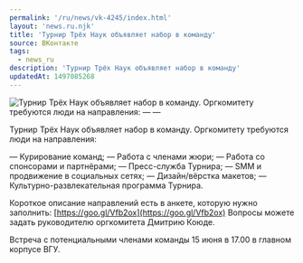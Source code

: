 ```yaml
---
permalink: '/ru/news/vk-4245/index.html'
layout: 'news.ru.njk'
title: 'Турнир Трёх Наук объявляет набор в команду'
source: ВКонтакте
tags:
  - news_ru
description: 'Турнир Трёх Наук объявляет набор в команду'
updatedAt: 1497085268
---
```

![Турнир Трёх Наук объявляет набор в команду. Оргкомитету требуются люди на направления: — —](https://sun9-69.userapi.com/impf/c840139/v840139481/bbe6/PtrPsSK7l68.jpg?size=1280x899&quality=96&proxy=1&sign=dc2b40f322a6f1690dae550279da558b&c_uniq_tag=Y8j4fdisM63P0GTH-hSzcSK0onZVzF4y-edfMHnSXPc&type=album)

Турнир Трёх Наук объявляет набор в команду. Оргкомитету требуются люди на направления:

— Курирование команд;
— Работа с членами жюри;
— Работа со спонсорами и партнёрами;
— Пресс-служба Турнира;
— SMM и продвижение в социальных сетях;
— Дизайн/вёрстка макетов;
— Культурно-развлекательная программа Турнира.

Короткое описание направлений есть в анкете, которую нужно заполнить: [https://goo.gl/Vfb2ox](https://goo.gl/Vfb2ox)
Вопросы можете задать руководителю оргкомитета Дмитрию Коюде.

Встреча с потенциальными членами команды 15 июня в 17.00 в главном корпусе ВГУ.
